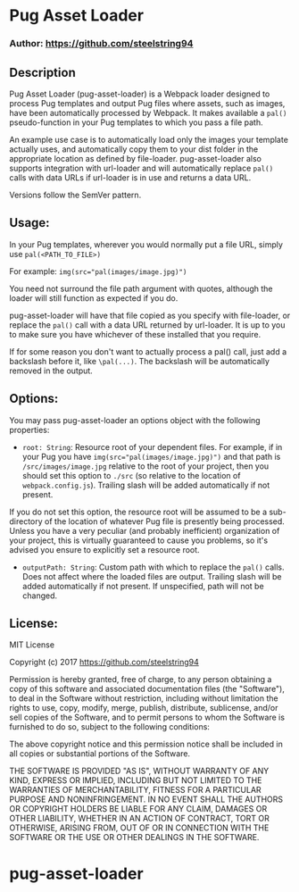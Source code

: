 # Pug Asset Loader

### Author: https://github.com/steelstring94

## Description

Pug Asset Loader (pug-asset-loader) is a Webpack loader designed to process Pug templates and output Pug files where assets, such as images, have been automatically processed by Webpack.  It makes available a `pal()` pseudo-function in your Pug templates to which you pass a file path.

An example use case is to automatically load only the images your template actually uses, and automatically copy them to your dist folder in the appropriate location as defined by file-loader. pug-asset-loader also supports integration with url-loader and will automatically replace `pal()` calls with data URLs if url-loader is in use and returns a data URL.

Versions follow the SemVer pattern.

## Usage:

In your Pug templates, wherever you would normally put a file URL, simply use `pal(<PATH_TO_FILE>)`

For example:  `img(src="pal(images/image.jpg)")`

You need not surround the file path argument with quotes, although the loader will still function as expected if you do.

pug-asset-loader will have that file copied as you specify with file-loader, or replace the `pal()` call with a data URL returned by url-loader. It is up to you to make sure you have whichever of these installed that you require.

If for some reason you don't want to actually process a pal() call, just add a backslash before it, like `\pal(...)`.  The backslash will be automatically removed in the output.

## Options:

You may pass pug-asset-loader an options object with the following properties:

- `root: String`:  Resource root of your dependent files.  For example, if in your Pug you have `img(src="pal(images/image.jpg)")` and that path is `/src/images/image.jpg` relative to the root of your project, then you should set this option to `./src` (so relative to the location of `webpack.config.js`).  Trailing slash will be added automatically if not present.

If you do not set this option, the resource root will be assumed to be a sub-directory of the location of whatever Pug file is presently being processed.  Unless you have a very peculiar (and probably inefficient) organization of your project, this is virtually guaranteed to cause you problems, so it's advised you ensure to explicitly set a resource root.

- `outputPath: String`:  Custom path with which to replace the `pal()` calls. Does not affect where the loaded files are output.  Trailing slash will be added automatically if not present.  If unspecified, path will not be changed.

## License:

MIT License

Copyright (c) 2017 https://github.com/steelstring94

Permission is hereby granted, free of charge, to any person obtaining a copy
of this software and associated documentation files (the "Software"), to deal
in the Software without restriction, including without limitation the rights
to use, copy, modify, merge, publish, distribute, sublicense, and/or sell
copies of the Software, and to permit persons to whom the Software is
furnished to do so, subject to the following conditions:

The above copyright notice and this permission notice shall be included in all
copies or substantial portions of the Software.

THE SOFTWARE IS PROVIDED "AS IS", WITHOUT WARRANTY OF ANY KIND, EXPRESS OR
IMPLIED, INCLUDING BUT NOT LIMITED TO THE WARRANTIES OF MERCHANTABILITY,
FITNESS FOR A PARTICULAR PURPOSE AND NONINFRINGEMENT. IN NO EVENT SHALL THE
AUTHORS OR COPYRIGHT HOLDERS BE LIABLE FOR ANY CLAIM, DAMAGES OR OTHER
LIABILITY, WHETHER IN AN ACTION OF CONTRACT, TORT OR OTHERWISE, ARISING FROM,
OUT OF OR IN CONNECTION WITH THE SOFTWARE OR THE USE OR OTHER DEALINGS IN THE
SOFTWARE.

# pug-asset-loader
